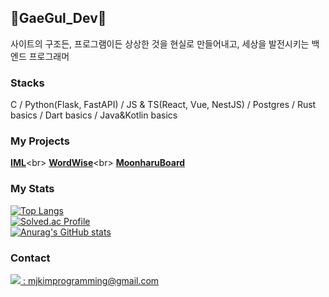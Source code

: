 ## 🐸GaeGul_Dev🐸

사이트의 구조든, 프로그램이든 상상한 것을 현실로 만들어내고, 세상을 발전시키는 백엔드 프로그래머<br>

### Stacks
C / Python(Flask, FastAPI) / JS & TS(React, Vue, NestJS) / Postgres / Rust basics / Dart basics / Java&Kotlin basics

### My Projects
[**IML**]("https://Mjkim-Programming.github.io/")<br>
[**WordWise**]("https://wordwise-project.github.io/")<br>
[**MoonharuBoard**](https://happy-birthday-moonharu.vercel.app)
### My Stats
[![Top Langs](https://github-readme-stats.vercel.app/api/top-langs/?username=Mjkim-Programming)](https://github.com/Mjkim-Programming/github-readme-stats)<br>
[![Solved.ac Profile](http://mazassumnida.wtf/api/v2/generate_badge?boj=gaeguldev)](https://solved.ac/gaeguldev/)<br>
[![Anurag's GitHub stats](https://github-readme-stats.vercel.app/api?username=Mjkim-Programming)](https://github.com/Mjkim-Programming/github-readme-stats)
### Contact
<a href="matilto:mjkimprogramming@gmail.com"><img src="https://img.shields.io/badge/Gmail-000000?style=flat-square&logo=Gmail&logoColor=EA4335"/> : mjkimprogramming@gmail.com
